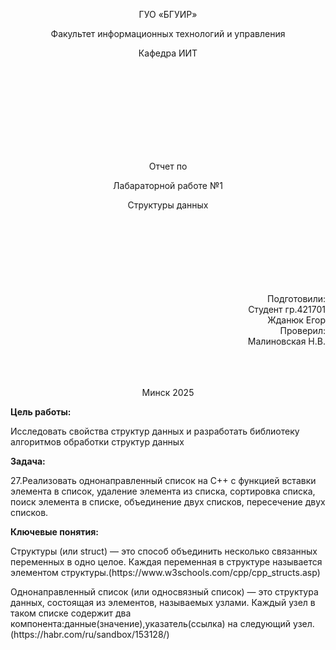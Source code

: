 <p align="center">
ГУО «БГУИР»
</p>
<p align="center">
Факультет информационных технологий и управления
</p>
<p align="center">
Кафедра ИИТ
</p>
<br><br><br><br><br><br><br><br>
<p align="center">Отчет по</p>
<p align="center">Лабараторной работе №1 </p>
<p align="center">Структуры данных </p>
<br><br><br><br><br><br><br>
<div align="right">Подготовили:</div>
                                                                                                    <div align="right">Студент гр.421701</div>
<div align="right">Жданюк Егор</div>
<div align="right">Проверил:</div>
<div align="right">Малиновская Н.В.</div>
<br><br><br>
<p align="center">Минск 2025</p>
<b>Цель работы:</b>
<p>Исследовать свойства структур данных и разработать
библиотеку алгоритмов обработки структур данных</p>
<b>Задача:</b> 
<p>27.Реализовать однонаправленный список на С++ с функцией вставки элемента в список, удаление элемента из списка, сортировка списка, поиск элемента в списке, объединение двух списков, пересечение двух списков.</p>
<b>Ключевые понятия:</b>
<p>Структуры (или struct) — это способ объединить несколько связанных переменных в одно целое. Каждая переменная в структуре называется элементом структуры.(https://www.w3schools.com/cpp/cpp_structs.asp)</p>
<p>Однонаправленный список (или односвязный список) — это структура данных, состоящая из элементов, называемых узлами. Каждый узел в таком списке содержит два компонента:данные(значение),указатель(ссылка) на следующий узел.(https://habr.com/ru/sandbox/153128/)</p>
